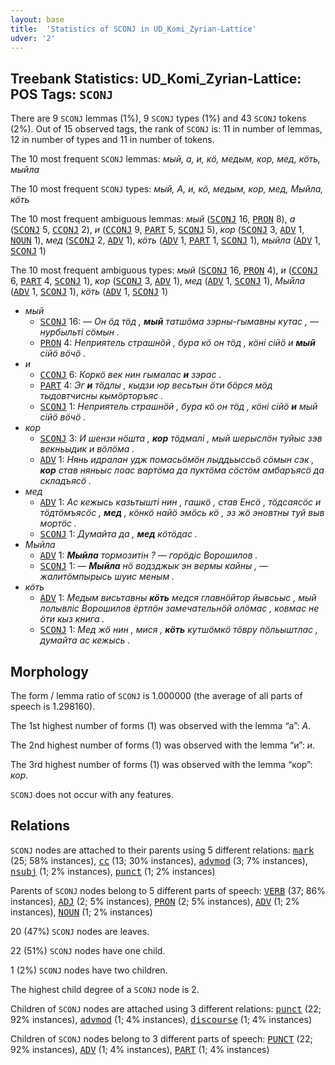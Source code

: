 ```yaml
---
layout: base
title:  'Statistics of SCONJ in UD_Komi_Zyrian-Lattice'
udver: '2'
---
```


## Treebank Statistics: UD_Komi_Zyrian-Lattice: POS Tags: `SCONJ`

There are 9 `SCONJ` lemmas (1%), 9 `SCONJ` types (1%) and 43 `SCONJ` tokens (2%).
Out of 15 observed tags, the rank of `SCONJ` is: 11 in number of lemmas, 12 in number of types and 11 in number of tokens.

The 10 most frequent `SCONJ` lemmas: <em>мый, а, и, кӧ, медым, кор, мед, кӧть, мыйла</em>

The 10 most frequent `SCONJ` types:  <em>мый, А, и, кӧ, медым, кор, мед, Мыйла, кӧть</em>

The 10 most frequent ambiguous lemmas: <em>мый</em> (<tt><a href="kpv_lattice-pos-SCONJ.html">SCONJ</a></tt> 16, <tt><a href="kpv_lattice-pos-PRON.html">PRON</a></tt> 8), <em>а</em> (<tt><a href="kpv_lattice-pos-SCONJ.html">SCONJ</a></tt> 5, <tt><a href="kpv_lattice-pos-CCONJ.html">CCONJ</a></tt> 2), <em>и</em> (<tt><a href="kpv_lattice-pos-CCONJ.html">CCONJ</a></tt> 9, <tt><a href="kpv_lattice-pos-PART.html">PART</a></tt> 5, <tt><a href="kpv_lattice-pos-SCONJ.html">SCONJ</a></tt> 5), <em>кор</em> (<tt><a href="kpv_lattice-pos-SCONJ.html">SCONJ</a></tt> 3, <tt><a href="kpv_lattice-pos-ADV.html">ADV</a></tt> 1, <tt><a href="kpv_lattice-pos-NOUN.html">NOUN</a></tt> 1), <em>мед</em> (<tt><a href="kpv_lattice-pos-SCONJ.html">SCONJ</a></tt> 2, <tt><a href="kpv_lattice-pos-ADV.html">ADV</a></tt> 1), <em>кӧть</em> (<tt><a href="kpv_lattice-pos-ADV.html">ADV</a></tt> 1, <tt><a href="kpv_lattice-pos-PART.html">PART</a></tt> 1, <tt><a href="kpv_lattice-pos-SCONJ.html">SCONJ</a></tt> 1), <em>мыйла</em> (<tt><a href="kpv_lattice-pos-ADV.html">ADV</a></tt> 1, <tt><a href="kpv_lattice-pos-SCONJ.html">SCONJ</a></tt> 1)

The 10 most frequent ambiguous types:  <em>мый</em> (<tt><a href="kpv_lattice-pos-SCONJ.html">SCONJ</a></tt> 16, <tt><a href="kpv_lattice-pos-PRON.html">PRON</a></tt> 4), <em>и</em> (<tt><a href="kpv_lattice-pos-CCONJ.html">CCONJ</a></tt> 6, <tt><a href="kpv_lattice-pos-PART.html">PART</a></tt> 4, <tt><a href="kpv_lattice-pos-SCONJ.html">SCONJ</a></tt> 1), <em>кор</em> (<tt><a href="kpv_lattice-pos-SCONJ.html">SCONJ</a></tt> 3, <tt><a href="kpv_lattice-pos-ADV.html">ADV</a></tt> 1), <em>мед</em> (<tt><a href="kpv_lattice-pos-ADV.html">ADV</a></tt> 1, <tt><a href="kpv_lattice-pos-SCONJ.html">SCONJ</a></tt> 1), <em>Мыйла</em> (<tt><a href="kpv_lattice-pos-ADV.html">ADV</a></tt> 1, <tt><a href="kpv_lattice-pos-SCONJ.html">SCONJ</a></tt> 1), <em>кӧть</em> (<tt><a href="kpv_lattice-pos-ADV.html">ADV</a></tt> 1, <tt><a href="kpv_lattice-pos-SCONJ.html">SCONJ</a></tt> 1)


* <em>мый</em>
  * <tt><a href="kpv_lattice-pos-SCONJ.html">SCONJ</a></tt> 16: <em>— Он ӧд тӧд , <b>мый</b> татшӧма зэрны-гымавны кутас , — нурбыльті сӧмын .</em>
  * <tt><a href="kpv_lattice-pos-PRON.html">PRON</a></tt> 4: <em>Неприятель страшнӧй , бура кӧ он тӧд , кӧні сійӧ и <b>мый</b> сійӧ вӧчӧ .</em>
* <em>и</em>
  * <tt><a href="kpv_lattice-pos-CCONJ.html">CCONJ</a></tt> 6: <em>Коркӧ век нин гымалас <b>и</b> зэрас .</em>
  * <tt><a href="kpv_lattice-pos-PART.html">PART</a></tt> 4: <em>Эг <b>и</b> тӧдлы , кыдзи юр весьтын ӧти бӧрся мӧд тыдовтчисны кымӧрторъяс .</em>
  * <tt><a href="kpv_lattice-pos-SCONJ.html">SCONJ</a></tt> 1: <em>Неприятель страшнӧй , бура кӧ он тӧд , кӧні сійӧ <b>и</b> мый сійӧ вӧчӧ .</em>
* <em>кор</em>
  * <tt><a href="kpv_lattice-pos-SCONJ.html">SCONJ</a></tt> 3: <em>И шензи нӧшта , <b>кор</b> тӧдмалі , мый шерыслӧн туйыс зэв векньыдик и вӧлӧма .</em>
  * <tt><a href="kpv_lattice-pos-ADV.html">ADV</a></tt> 1: <em>Нянь идралан удж помасьӧмӧн лыддьыссьӧ сӧмын сэк , <b>кор</b> став няньыс лоас вартӧма да пуктӧма сӧстӧм амбаръясӧ да складъясӧ .</em>
* <em>мед</em>
  * <tt><a href="kpv_lattice-pos-ADV.html">ADV</a></tt> 1: <em>Ас кежысь казьтышті нин , гашкӧ , став Енсӧ , тӧдсаясӧс и тӧдтӧмъясӧс , <b>мед</b> , кӧнкӧ найӧ эмӧсь кӧ , эз жӧ эновтны туй выв мортӧс .</em>
  * <tt><a href="kpv_lattice-pos-SCONJ.html">SCONJ</a></tt> 1: <em>Думайта да , <b>мед</b> кӧтӧдас .</em>
* <em>Мыйла</em>
  * <tt><a href="kpv_lattice-pos-ADV.html">ADV</a></tt> 1: <em><b>Мыйла</b> тормозитін ? — горӧдіс Ворошилов .</em>
  * <tt><a href="kpv_lattice-pos-SCONJ.html">SCONJ</a></tt> 1: <em>— <b>Мыйла</b> нӧ водзджык эн вермы кайны , — жалитӧмпырысь шуис меным .</em>
* <em>кӧть</em>
  * <tt><a href="kpv_lattice-pos-ADV.html">ADV</a></tt> 1: <em>Медым висьтавны <b>кӧть</b> медся главнӧйтор йывсьыс , мый лолывліс Ворошилов ёртлӧн замечательнӧй олӧмас , ковмас не ӧти кыз книга .</em>
  * <tt><a href="kpv_lattice-pos-SCONJ.html">SCONJ</a></tt> 1: <em>Мед жӧ нин , мися , <b>кӧть</b> кутшӧмкӧ тӧвру пӧльыштлас , думайта ас кежысь .</em>

## Morphology

The form / lemma ratio of `SCONJ` is 1.000000 (the average of all parts of speech is 1.298160).

The 1st highest number of forms (1) was observed with the lemma “а”: <em>А</em>.

The 2nd highest number of forms (1) was observed with the lemma “и”: <em>и</em>.

The 3rd highest number of forms (1) was observed with the lemma “кор”: <em>кор</em>.

`SCONJ` does not occur with any features.


## Relations

`SCONJ` nodes are attached to their parents using 5 different relations: <tt><a href="kpv_lattice-dep-mark.html">mark</a></tt> (25; 58% instances), <tt><a href="kpv_lattice-dep-cc.html">cc</a></tt> (13; 30% instances), <tt><a href="kpv_lattice-dep-advmod.html">advmod</a></tt> (3; 7% instances), <tt><a href="kpv_lattice-dep-nsubj.html">nsubj</a></tt> (1; 2% instances), <tt><a href="kpv_lattice-dep-punct.html">punct</a></tt> (1; 2% instances)

Parents of `SCONJ` nodes belong to 5 different parts of speech: <tt><a href="kpv_lattice-pos-VERB.html">VERB</a></tt> (37; 86% instances), <tt><a href="kpv_lattice-pos-ADJ.html">ADJ</a></tt> (2; 5% instances), <tt><a href="kpv_lattice-pos-PRON.html">PRON</a></tt> (2; 5% instances), <tt><a href="kpv_lattice-pos-ADV.html">ADV</a></tt> (1; 2% instances), <tt><a href="kpv_lattice-pos-NOUN.html">NOUN</a></tt> (1; 2% instances)

20 (47%) `SCONJ` nodes are leaves.

22 (51%) `SCONJ` nodes have one child.

1 (2%) `SCONJ` nodes have two children.

The highest child degree of a `SCONJ` node is 2.

Children of `SCONJ` nodes are attached using 3 different relations: <tt><a href="kpv_lattice-dep-punct.html">punct</a></tt> (22; 92% instances), <tt><a href="kpv_lattice-dep-advmod.html">advmod</a></tt> (1; 4% instances), <tt><a href="kpv_lattice-dep-discourse.html">discourse</a></tt> (1; 4% instances)

Children of `SCONJ` nodes belong to 3 different parts of speech: <tt><a href="kpv_lattice-pos-PUNCT.html">PUNCT</a></tt> (22; 92% instances), <tt><a href="kpv_lattice-pos-ADV.html">ADV</a></tt> (1; 4% instances), <tt><a href="kpv_lattice-pos-PART.html">PART</a></tt> (1; 4% instances)

